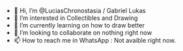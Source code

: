 - 👋 Hi, I’m @LuciasChronostasia / Gabriel Lukas
- 👀 I’m interested in Collectibles and Drawing
- 🌱 I’m currently learning on how to draw better
- 💞️ I’m looking to collaborate on nothing right now
- 📫 How to reach me in WhatsApp : Not avaible right now.

<!---
LuciasChronostasia/LuciasChronostasia is a ✨ special ✨ repository because its `README.md` (this file) appears on your GitHub profile.
You can click the Preview link to take a look at your changes.
--->
